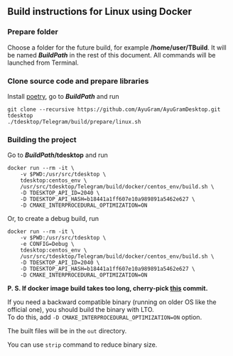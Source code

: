 ## Build instructions for Linux using Docker

### Prepare folder

Choose a folder for the future build, for example **/home/user/TBuild**. It will be named ***BuildPath*** in the rest of this document. All commands will be launched from Terminal.

### Clone source code and prepare libraries

Install [poetry](https://python-poetry.org), go to ***BuildPath*** and run

    git clone --recursive https://github.com/AyuGram/AyuGramDesktop.git tdesktop
    ./tdesktop/Telegram/build/prepare/linux.sh

### Building the project

Go to ***BuildPath*/tdesktop** and run

    docker run --rm -it \
        -v $PWD:/usr/src/tdesktop \
        tdesktop:centos_env \
        /usr/src/tdesktop/Telegram/build/docker/centos_env/build.sh \
        -D TDESKTOP_API_ID=2040 \
        -D TDESKTOP_API_HASH=b18441a1ff607e10a989891a5462e627 \
        -D CMAKE_INTERPROCEDURAL_OPTIMIZATION=ON

Or, to create a debug build, run

    docker run --rm -it \
        -v $PWD:/usr/src/tdesktop \
        -e CONFIG=Debug \
        tdesktop:centos_env \
        /usr/src/tdesktop/Telegram/build/docker/centos_env/build.sh \
        -D TDESKTOP_API_ID=2040 \
        -D TDESKTOP_API_HASH=b18441a1ff607e10a989891a5462e627 \
        -D CMAKE_INTERPROCEDURAL_OPTIMIZATION=ON

**P. S. If docker image build takes too long, cherry-pick [this](https://github.com/TDesktop-x64/tdesktop/commit/b99c084862053f441caa6525837a7e193cc671f7) commit.**

If you need a backward compatible binary (running on older OS like the official one), you should build the binary with LTO.  
To do this, add `-D CMAKE_INTERPROCEDURAL_OPTIMIZATION=ON` option.

The built files will be in the `out` directory.

You can use `strip` command to reduce binary size.
